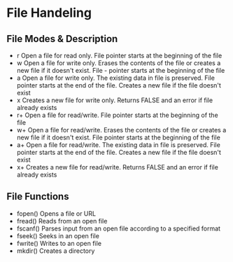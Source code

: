 # File Handeling

## File Modes & Description

- r	Open a file for read only. File pointer starts at the beginning of the file
- w	Open a file for write only. Erases the contents of the file or creates a new file if it doesn't exist. File - pointer starts at the beginning of the file
- a	Open a file for write only. The existing data in file is preserved. File pointer starts at the end of the file. Creates a new file if the file doesn't exist
- x	Creates a new file for write only. Returns FALSE and an error if file already exists
- r+	Open a file for read/write. File pointer starts at the beginning of the file
- w+	Open a file for read/write. Erases the contents of the file or creates a new file if it doesn't exist. File pointer starts at the beginning of the file
- a+	Open a file for read/write. The existing data in file is preserved. File pointer starts at the end of the file. Creates a new file if the file doesn't exist
- x+	Creates a new file for read/write. Returns FALSE and an error if file already exists

## File Functions

- fopen()	Opens a file or URL
- fread()	Reads from an open file
- fscanf()	Parses input from an open file according to a specified format
- fseek()	Seeks in an open file
- fwrite()	Writes to an open file
- mkdir()	Creates a directory
